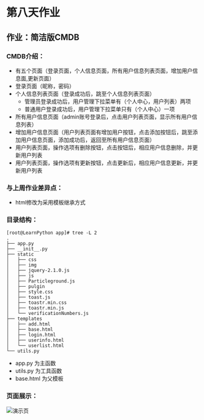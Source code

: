# 第八天作业

## 作业：简洁版CMDB

### CMDB介绍：
* 有五个页面（登录页面，个人信息页面，所有用户信息列表页面，增加用户信息面,更新页面）
* 登录页面（昵称，密码）
* 个人信息列表页面（登录成功后，跳至个人信息列表页面）
  * 管理员登录成功后，用户管理下拉菜单有（个人中心，用户列表）两项
  * 普通用户登录成功后，用户管理下拉菜单只有（个人中心）一项
* 所有用户信息页面（admin账号登录后，点击用户列表页面，显示所有用户信息列表）
* 增加用户信息页面（用户列表页面有增加用户按钮，点击添加按钮后，跳至添加用户信息页面，添加成功后，返回至所有用户信息页面）
* 用户列表页面，操作选项有删除按钮，点击按钮后，相应用户信息删除，并更新用户列表
* 用户列表页面，操作选项有更新按钮，点击更新后，相应用户信息更新，并更新用户列表

### 与上周作业差异点：
* html修改为采用模板继承方式

### 目录结构：
```
[root@LearnPython app]# tree -L 2
.
├── app.py
├── __init__.py
├── static
│   ├── css
│   ├── img
│   ├── jquery-2.1.0.js
│   ├── js
│   ├── Particleground.js
│   ├── pulgin
│   ├── style.css
│   ├── toast.js
│   ├── toastr.min.css
│   ├── toastr.min.js
│   └── verificationNumbers.js
├── templates
│   ├── add.html
│   ├── base.html
│   ├── login.html
│   ├── userinfo.html
│   └── userlist.html
└── utils.py
```
* app.py 为主函数
* utils.py 为工具函数
* base.html 为父模板

### 页面展示：

![演示页](./image/homework.gif)

